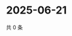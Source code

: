 # 2025-06-21

共 0 条

<!-- BEGIN ZHIHUQUESTIONS -->
<!-- 最后更新时间 Sat Jun 21 2025 12:15:30 GMT+0800 (China Standard Time) -->

<!-- END ZHIHUQUESTIONS -->
